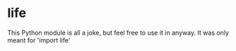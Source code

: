 # life
This Python module is all a joke, but feel free to use it in anyway. It was only meant for 'import life'
